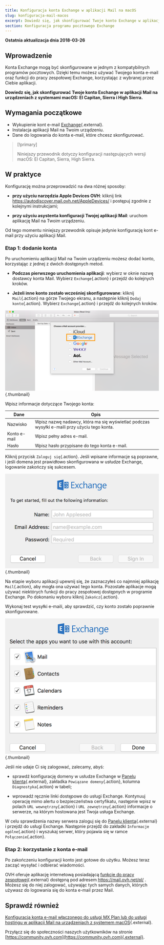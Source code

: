 ```yaml
---
title: Konfiguracja konta Exchange w aplikacji Mail na macOS
slug: konfiguracja-mail-macos
excerpt: Dowiedz się, jak skonfigurować Twoje konto Exchange w aplikacji Mail na macOS - El Capitan, Sierra i High Sierra
section: Konfiguracja programu pocztowego Exchange
---
```


**Ostatnia aktualizacja dnia 2018-03-26**

## Wprowadzenie

Konta Exchange mogą być skonfigurowane w jednym z kompatybilnych programów pocztowych.  Dzięki temu możesz używać Twojego konta e-mail oraz funkcji do pracy zespołowej Exchange, korzystając z wybranej przez Ciebie aplikacji.

**Dowiedz się, jak skonfigurować Twoje konto Exchange w aplikacji Mail na urządzeniach z systemami macOS: El Capitan, Sierra i High Sierra.**


## Wymagania początkowe

- Wykupienie kont e-mail [Exchange](https://www.ovh.pl/emaile/){.external}.
- Instalacja aplikacji Mail na Twoim urządzeniu.
- Dane do logowania do konta e-mail, które chcesz skonfigurować.

> [!primary]
>
> Niniejszy przewodnik dotyczy konfiguracji następujących wersji macOS: El Capitan, Sierra, High Sierra.
>

## W praktyce

Konfigurację można przeprowadzić na dwa różnej sposoby:

- **przy użyciu narzędzia Apple Devices OVH**: kliknij link <https://autodiscover.mail.ovh.net/AppleDevices/> i postępuj zgodnie z kolejnymi instrukcjami;

- **przy użyciu asystenta konfiguracji Twojej aplikacji Mail**: uruchom aplikację Mail na Twoim urządzeniu.

Od tego momentu niniejszy przewodnik opisuje jedynie konfigurację kont e-mail przy użyciu aplikacji Mail.

### Etap 1: dodanie konta

Po uruchomieniu aplikacji Mail na Twoim urządzeniu możesz dodać konto, korzystając z jednej z dwóch dostępnych metod.

- **Podczas pierwszego uruchomienia aplikacji**: wybierz w oknie nazwę dostawcy konta Mail. Wybierz `Exchange`{.action} i przejdź do kolejnych kroków.

- **Jeżeli inne konto zostało wcześniej skonfigurowane**: kliknij `Mail`{.action} na górze Twojego ekranu, a następnie kliknij `Dodaj konto`{.action}. Wybierz `Exchange`{.action} i przejdź do kolejnych kroków.

![Exchange](images/configuration-mail-macos-step1.png){.thumbnail}

Wpisz informacje dotyczące Twojego konta:

|Dane|Opis| 
|---|---| 
|Nazwisko|Wpisz nazwę nadawcy, która ma się wyświetlać podczas wysyłki e-maili przy użyciu tego konta.|
|Konto e-mail|Wpisz pełny adres e-mail.|
|Hasło|Wpisz hasło przypisane do tego konta e-mail.|  

Kliknij przycisk `Zaloguj się`{.action}. Jeśli wpisane informacje są poprawne, i jeśli domena jest prawidłowo skonfigurowana w usłudze Exchange, logowanie zakończy się sukcesem.

![Exchange](images/configuration-mail-macos-step2.png){.thumbnail}

Na etapie wyboru aplikacji upewnij się, że zaznaczyłeś co najmniej aplikację `Mail`{.action}, aby mogła ona używać tego konta. Pozostałe aplikacje mogą używać niektórych funkcji do pracy zespołowej dostępnych w programie Exchange. Po dokonaniu wyboru kliknij `Zakończ`{.action}.

Wykonaj test wysyłki e-maili, aby sprawdzić, czy konto zostało poprawnie skonfigurowane.

![Exchange](images/configuration-mail-macos-step3.png){.thumbnail}

Jeśli nie udaje Ci się zalogować, zalecamy, abyś:

- sprawdź konfigurację domeny w usłudze Exchange w [Panelu klienta](https://www.ovh.com/auth/?action=gotomanager){.external}, zakładka `Powiązane domeny`{.action}, kolumna `Diagnostyka`{.action} w tabeli;

- wprowadź ręcznie linki dostępowe do usługi Exchange. Kontynuuj operację mimo alertu o bezpieczeństwa certyfikatu, następnie wpisz w polach `URL wewnętrzny`{.action} i `URL zewnętrzny`{.action} informacje o serwerze, na którym hostowana jest Twoja usługa Exchange.

W celu sprawdzenia nazwy serwera zaloguj się do [Panelu klienta](https://www.ovh.com/auth/?action=gotomanager){.external} i przejdź do usługi Exchange. Następnie przejdź do zakładki `Informacje ogólne`{.action} i wyszukaj serwer, który pojawia się w ramce `Połączenie`{.action}.

### Etap 2: korzystanie z konta e-mail

Po zakończeniu konfiguracji konto jest gotowe do użytku. Możesz teraz zacząć wysyłać i odbierać wiadomości.

OVH oferuje aplikację internetową posiadającą [funkcje do pracy zespołowej](https://www.ovh.pl/emaile/){.external} dostępną pod adresem <https://mail.ovh.net/pl/> . Możesz się do niej zalogować, używając tych samych danych, których używasz do logowania się do konta e-mail przez Mail.

## Sprawdź również

[Konfiguracja konta e-mail włączonego do usługi MX Plan lub do usługi hostingu w aplikacji Mail na urządzeniach z systemem macOS](https://docs.ovh.com/pl/emails/konfiguracja-mail-macos/){.external}.

Przyłącz się do społeczności naszych użytkowników na stronie [https://community.ovh.com](https://community.ovh.com){.external}.